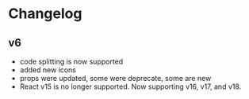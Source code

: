 # Changelog

## v6

- code splitting is now supported
- added new icons
- props were updated, some were deprecate, some are new
- React v15 is no longer supported. Now supporting v16, v17, and v18.
